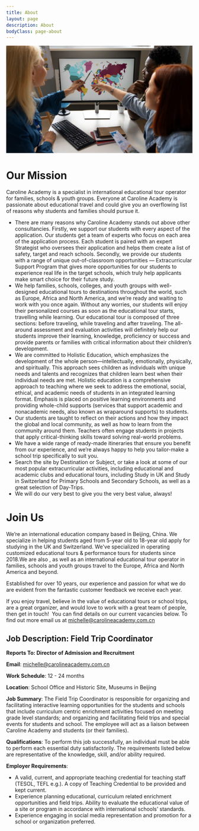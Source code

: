 ```yaml
---
title: About
layout: page
description: About
bodyClass: page-about
---
```


![our_mission](images/our_mission.png)

#	Our Mission

Caroline Academy is a specialist in international educational tour operator for families, schools & youth groups. Everyone at Caroline Academy is passionate about educational travel and could give you an overflowing list of reasons why students and families should pursue it. 

- There are many reasons why Caroline Academy stands out above other consultancies. Firstly, we support our students with every aspect of the application. Our students get a team of experts who focus on each area of the application process. Each student is paired with an expert Strategist who oversees their application and helps them create a list of safety, target and reach schools. Secondly, we provide our students with a range of unique out-of-classroom opportunities — Extracurricular Support Program that gives more opportunities for our students to experience real life in the target schools, which truly help applicants make smart choice for their future study. 
- We help families, schools, colleges, and youth groups with well-designed educational tours to destinations throughout the world, such as Europe, Africa and North America, and we’re ready and waiting to work with you once again. Without any worries, our students will enjoy their personalized courses as soon as the educational tour starts, travelling while learning. Our educational tour is composed of three sections: before traveling, while traveling and after traveling. The all-around assessment and evaluation activities will definitely help our students improve their learning, knowledge, proficiency or success and provide parents or families with critical information about their children’s development. 
- We are committed to Holistic Education, which emphasizes the development of the whole person—intellectually, emotionally, physically, and spiritually. This approach sees children as individuals with unique needs and talents and recognizes that children learn best when their individual needs are met. Holistic education is a comprehensive approach to teaching where we seek to address the emotional, social, ethical, and academic needs of students in an integrated learning format. Emphasis is placed on positive learning environments and providing whole-child supports (services that support academic and nonacademic needs, also known as wraparound supports) to students. 
- Our students are taught to reflect on their actions and how they impact the global and local community, as well as how to learn from the community around them. Teachers often engage students in projects that apply critical-thinking skills toward solving real-world problems.
- We have a wide range of ready-made itineraries that ensure you benefit from our experience, and we’re always happy to help you tailor-make a school trip specifically to suit you.
- Search the site by Destination or Subject, or take a look at some of our most popular extracurricular activities, including educational and academic clubs and educational tours, including Study in UK and Study in Switzerland for Primary Schools and Secondary Schools, as well as a great selection of Day-Trips.
- We will do our very best to give you the very best value, always!


#	Join Us
​We’re an international education company based in Beijing, China. We specialize in helping students aged from 5-year old to 18-year old apply for studying in the UK and Switzerland. We've specialized in operating customized educational tours & 	performance tours for students since 2018.We are also , as well as an international educational tour operator in families, schools and youth groups travel to the Europe, Africa and North America and beyond.

​Established for over 10 years, our experience and passion for what we do are evident from the fantastic customer feedback we receive each year.

​If you enjoy travel, believe in the value of educational tours or school trips, are a great organizer, and would love to work with a great team of people, then get in touch!
​	You can find details on our current vacancies below. To find out more email us at michelle@carolineacademy.com.cn 

## Job Description: Field Trip Coordinator

**Reports To: Director of Admission and Recruitment**

**Email**: michelle@carolineacademy.com.cn

**Work Schedule**: 12 - 24 months

**Location**: School Office and Historic Site, Museums in Beijing 

**Job Summary**: The Field Trip Coordinator is responsible for organizing and facilitating interactive learning opportunities for the students and schools that include curriculum centric enrichment activities focused on meeting grade level standards; and organizing and facilitating field trips and special events for students and school. The employee will act as a liaison between Caroline Academy and students (or their families).

**Qualifications**: To perform this job successfully, an individual must be able to perform each essential duty satisfactorily. The requirements listed below are representative of the knowledge, skill, and/or ability required.

**Employer Requirements**:

- A valid, current, and appropriate teaching credential for teaching staff (TESOL, TEFL e.g.). A copy of Teaching Credential to be provided and kept current. 
- Experience planning educational, curriculum related enrichment opportunities and field trips. Ability to evaluate the educational value of a site or program in accordance with international schools’ standards. 
- Experience engaging in social media representation and promotion for a school or organization preferred.


